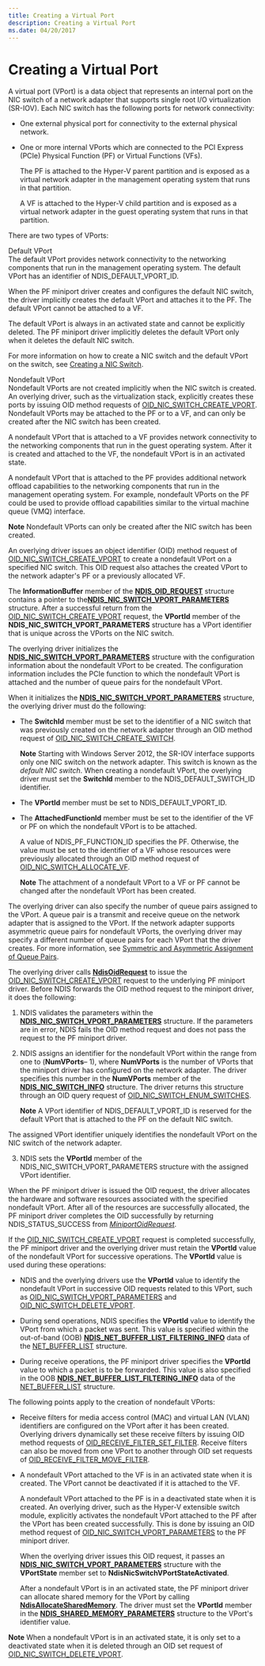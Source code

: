 ```yaml
---
title: Creating a Virtual Port
description: Creating a Virtual Port
ms.date: 04/20/2017
---
```


# Creating a Virtual Port


A virtual port (VPort) is a data object that represents an internal port on the NIC switch of a network adapter that supports single root I/O virtualization (SR-IOV). Each NIC switch has the following ports for network connectivity:

-   One external physical port for connectivity to the external physical network.

-   One or more internal VPorts which are connected to the PCI Express (PCIe) Physical Function (PF) or Virtual Functions (VFs).

    The PF is attached to the Hyper-V parent partition and is exposed as a virtual network adapter in the management operating system that runs in that partition.

    A VF is attached to the Hyper-V child partition and is exposed as a virtual network adapter in the guest operating system that runs in that partition.

There are two types of VPorts:

<a href="" id="default-vport"></a>Default VPort  
The default VPort provides network connectivity to the networking components that run in the management operating system. The default VPort has an identifier of NDIS\_DEFAULT\_VPORT\_ID.

When the PF miniport driver creates and configures the default NIC switch, the driver implicitly creates the default VPort and attaches it to the PF. The default VPort cannot be attached to a VF.

The default VPort is always in an activated state and cannot be explicitly deleted. The PF miniport driver implicitly deletes the default VPort only when it deletes the default NIC switch.

For more information on how to create a NIC switch and the default VPort on the switch, see [Creating a NIC Switch](creating-a-nic-switch.md).

<a href="" id="nondefault-vport"></a>Nondefault VPort  
Nondefault VPorts are not created implicitly when the NIC switch is created. An overlying driver, such as the virtualization stack, explicitly creates these ports by issuing OID method requests of [OID\_NIC\_SWITCH\_CREATE\_VPORT](./oid-nic-switch-create-vport.md). Nondefault VPorts may be attached to the PF or to a VF, and can only be created after the NIC switch has been created.

A nondefault VPort that is attached to a VF provides network connectivity to the networking components that run in the guest operating system. After it is created and attached to the VF, the nondefault VPort is in an activated state.

A nondefault VPort that is attached to the PF provides additional network offload capabilities to the networking components that run in the management operating system. For example, nondefault VPorts on the PF could be used to provide offload capabilities similar to the virtual machine queue (VMQ) interface.

**Note**  Nondefault VPorts can only be created after the NIC switch has been created.



An overlying driver issues an object identifier (OID) method request of [OID\_NIC\_SWITCH\_CREATE\_VPORT](./oid-nic-switch-create-vport.md) to create a nondefault VPort on a specified NIC switch. This OID request also attaches the created VPort to the network adapter's PF or a previously allocated VF.

The **InformationBuffer** member of the [**NDIS\_OID\_REQUEST**](/windows-hardware/drivers/ddi/oidrequest/ns-oidrequest-ndis_oid_request) structure contains a pointer to the[**NDIS\_NIC\_SWITCH\_VPORT\_PARAMETERS**](/windows-hardware/drivers/ddi/ntddndis/ns-ntddndis-_ndis_nic_switch_vport_parameters) structure. After a successful return from the [OID\_NIC\_SWITCH\_CREATE\_VPORT](./oid-nic-switch-create-vport.md) request, the **VPortId** member of the **NDIS\_NIC\_SWITCH\_VPORT\_PARAMETERS** structure has a VPort identifier that is unique across the VPorts on the NIC switch.

The overlying driver initializes the [**NDIS\_NIC\_SWITCH\_VPORT\_PARAMETERS**](/windows-hardware/drivers/ddi/ntddndis/ns-ntddndis-_ndis_nic_switch_vport_parameters) structure with the configuration information about the nondefault VPort to be created. The configuration information includes the PCIe function to which the nondefault VPort is attached and the number of queue pairs for the nondefault VPort.

When it initializes the [**NDIS\_NIC\_SWITCH\_VPORT\_PARAMETERS**](/windows-hardware/drivers/ddi/ntddndis/ns-ntddndis-_ndis_nic_switch_vport_parameters) structure, the overlying driver must do the following:

-   The **SwitchId** member must be set to the identifier of a NIC switch that was previously created on the network adapter through an OID method request of [OID\_NIC\_SWITCH\_CREATE\_SWITCH](./oid-nic-switch-create-switch.md).

    **Note**  Starting with Windows Server 2012, the SR-IOV interface supports only one NIC switch on the network adapter. This switch is known as the *default NIC switch*. When creating a nondefault VPort, the overlying driver must set the **SwitchId** member to the NDIS\_DEFAULT\_SWITCH\_ID identifier.



-   The **VPortId** member must be set to NDIS\_DEFAULT\_VPORT\_ID.

-   The **AttachedFunctionId** member must be set to the identifier of the VF or PF on which the nondefault VPort is to be attached.

    A value of NDIS\_PF\_FUNCTION\_ID specifies the PF. Otherwise, the value must be set to the identifier of a VF whose resources were previously allocated through an OID method request of [OID\_NIC\_SWITCH\_ALLOCATE\_VF](./oid-nic-switch-allocate-vf.md).

    **Note**  The attachment of a nondefault VPort to a VF or PF cannot be changed after the nondefault VPort has been created.



The overlying driver can also specify the number of queue pairs assigned to the VPort. A queue pair is a transmit and receive queue on the network adapter that is assigned to the VPort. If the network adapter supports asymmetric queue pairs for nondefault VPorts, the overlying driver may specify a different number of queue pairs for each VPort that the driver creates. For more information, see [Symmetric and Asymmetric Assignment of Queue Pairs](symmetric-and-asymmetric-assignment-of-queue-pairs.md).

The overlying driver calls [**NdisOidRequest**](/windows-hardware/drivers/ddi/ndis/nf-ndis-ndisoidrequest) to issue the [OID\_NIC\_SWITCH\_CREATE\_VPORT](./oid-nic-switch-create-vport.md) request to the underlying PF miniport driver. Before NDIS forwards the OID method request to the miniport driver, it does the following:

1.  NDIS validates the parameters within the [**NDIS\_NIC\_SWITCH\_VPORT\_PARAMETERS**](/windows-hardware/drivers/ddi/ntddndis/ns-ntddndis-_ndis_nic_switch_vport_parameters) structure. If the parameters are in error, NDIS fails the OID method request and does not pass the request to the PF miniport driver.

2.  NDIS assigns an identifier for the nondefault VPort within the range from one to (**NumVPorts**– 1), where **NumVPorts** is the number of VPorts that the miniport driver has configured on the network adapter. The driver specifies this number in the **NumVPorts** member of the [**NDIS\_NIC\_SWITCH\_INFO**](/windows-hardware/drivers/ddi/ntddndis/ns-ntddndis-_ndis_nic_switch_info) structure. The driver returns this structure through an OID query request of [OID\_NIC\_SWITCH\_ENUM\_SWITCHES](./oid-nic-switch-enum-switches.md).

    **Note**  A VPort identifier of NDIS\_DEFAULT\_VPORT\_ID is reserved for the default VPort that is attached to the PF on the default NIC switch.




The assigned VPort identifier uniquely identifies the nondefault VPort on the NIC switch of the network adapter.


3.  NDIS sets the **VPortId** member of the NDIS\_NIC\_SWITCH\_VPORT\_PARAMETERS structure with the assigned VPort identifier.

When the PF miniport driver is issued the OID request, the driver allocates the hardware and software resources associated with the specified nondefault VPort. After all of the resources are successfully allocated, the PF miniport driver completes the OID successfully by returning NDIS\_STATUS\_SUCCESS from [*MiniportOidRequest*](/windows-hardware/drivers/ddi/ndis/nc-ndis-miniport_oid_request).

If the [OID\_NIC\_SWITCH\_CREATE\_VPORT](./oid-nic-switch-create-vport.md) request is completed successfully, the PF miniport driver and the overlying driver must retain the **VPortId** value of the nondefault VPort for successive operations. The **VPortId** value is used during these operations:

-   NDIS and the overlying drivers use the **VPortId** value to identify the nondefault VPort in successive OID requests related to this VPort, such as [OID\_NIC\_SWITCH\_VPORT\_PARAMETERS](./oid-nic-switch-vport-parameters.md) and [OID\_NIC\_SWITCH\_DELETE\_VPORT](./oid-nic-switch-delete-vport.md).

-   During send operations, NDIS specifies the **VPortId** value to identify the VPort from which a packet was sent. This value is specified within the out-of-band (OOB) [**NDIS\_NET\_BUFFER\_LIST\_FILTERING\_INFO**](/windows-hardware/drivers/ddi/ndis/ns-ndis-_ndis_net_buffer_list_filtering_info) data of the [NET\_BUFFER\_LIST](net-buffer-list-structure.md) structure.

-   During receive operations, the PF miniport driver specifies the **VPortId** value to which a packet is to be forwarded. This value is also specified in the OOB [**NDIS\_NET\_BUFFER\_LIST\_FILTERING\_INFO**](/windows-hardware/drivers/ddi/ndis/ns-ndis-_ndis_net_buffer_list_filtering_info) data of the [NET\_BUFFER\_LIST](net-buffer-list-structure.md) structure.

The following points apply to the creation of nondefault VPorts:

-   Receive filters for media access control (MAC) and virtual LAN (VLAN) identifiers are configured on the VPort after it has been created. Overlying drivers dynamically set these receive filters by issuing OID method requests of [OID\_RECEIVE\_FILTER\_SET\_FILTER](./oid-receive-filter-set-filter.md). Receive filters can also be moved from one VPort to another through OID set requests of [OID\_RECEIVE\_FILTER\_MOVE\_FILTER](./oid-receive-filter-move-filter.md).

-   A nondefault VPort attached to the VF is in an activated state when it is created. The VPort cannot be deactivated if it is attached to the VF.

    A nondefault VPort attached to the PF is in a deactivated state when it is created. An overlying driver, such as the Hyper-V extensible switch module, explicitly activates the nondefault VPort attached to the PF after the VPort has been created successfully. This is done by issuing an OID method request of [OID\_NIC\_SWITCH\_VPORT\_PARAMETERS](./oid-nic-switch-vport-parameters.md) to the PF miniport driver.

    When the overlying driver issues this OID request, it passes an [**NDIS\_NIC\_SWITCH\_VPORT\_PARAMETERS**](/windows-hardware/drivers/ddi/ntddndis/ns-ntddndis-_ndis_nic_switch_vport_parameters) structure with the **VPortState** member set to **NdisNicSwitchVPortStateActivated**.

    After a nondefault VPort is in an activated state, the PF miniport driver can allocate shared memory for the VPort by calling [**NdisAllocateSharedMemory**](/windows-hardware/drivers/ddi/ndis/nf-ndis-ndisallocatesharedmemory). The driver must set the **VPortId** member in the [**NDIS\_SHARED\_MEMORY\_PARAMETERS**](/windows-hardware/drivers/ddi/ndis/ns-ndis-_ndis_shared_memory_parameters) structure to the VPort's identifier value.

**Note**  When a nondefault VPort is in an activated state, it is only set to a deactivated state when it is deleted through an OID set request of [OID\_NIC\_SWITCH\_DELETE\_VPORT](./oid-nic-switch-delete-vport.md).
